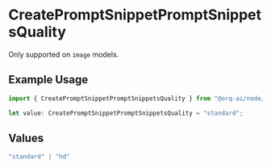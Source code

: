 # CreatePromptSnippetPromptSnippetsQuality

Only supported on `image` models.

## Example Usage

```typescript
import { CreatePromptSnippetPromptSnippetsQuality } from "@orq-ai/node/models/operations";

let value: CreatePromptSnippetPromptSnippetsQuality = "standard";
```

## Values

```typescript
"standard" | "hd"
```